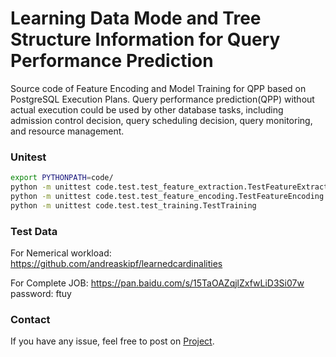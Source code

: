 # Learning Data Mode and Tree Structure Information for Query Performance Prediction

Source code of Feature Encoding and Model Training for QPP based on PostgreSQL Execution Plans.
Query performance prediction(QPP) without actual execution could be used by other database tasks, including admission control decision, query scheduling decision, query monitoring, and resource management.

### Unitest
```bash
export PYTHONPATH=code/
python -m unittest code.test.test_feature_extraction.TestFeatureExtraction
python -m unittest code.test.test_feature_encoding.TestFeatureEncoding
python -m unittest code.test.test_training.TestTraining
```

### Test Data
For Nemerical workload: https://github.com/andreaskipf/learnedcardinalities

For Complete JOB: https://pan.baidu.com/s/15TaOAZqjlZxfwLiD3Si07w  password: ftuy

### Contact

If you have any issue, feel free to post on [Project](https://github.com/shulanglhh/Learning-based-QPP).

